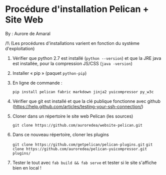 Procédure d'installation Pelican + Site Web
=============

By : Aurore de Amaral

/!\ (Les procédures d'installations varient en fonction du système d'exploitation)

1. Vérifier que python 2.7 est installé (`python --version`) et que la JRE java est installée, pour la compression JS/CSS (`java -version`)

2. Installer « pip » (paquet `python-pip`)

3. En ligne de commande :

	`pip install pelican fabric markdown jinja2 yuicompressor py_w3c`

4. Vérifier que git est installé et que la clé publique fonctionne avec github (https://help.github.com/articles/testing-your-ssh-connection/)

5. Cloner dans un répertoire le site web Pelican (les sources)

	`git clone https://github.com/auroredea/website-pelican.git`

6. Dans ce nouveau répertoire, cloner les plugins

	`git clone https://github.com/getpelican/pelican-plugins.git`
	`git clone https://github.com/auroredea/pelican-yuicompressor.git plugins/`

7. Tester le tout avec `fab build && fab serve` et tester si le site s'affiche bien en local !
